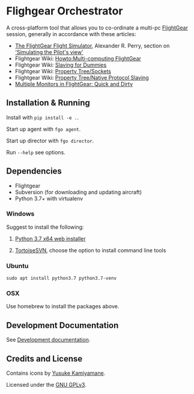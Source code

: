 # Flighgear Orchestrator

A cross-platform tool that allows you to co-ordinate a multi-pc [FlightGear] session,
generally in accordance with these articles:

* [The FlightGear Flight Simulator], Alexander R. Perry, section on ['Simulating the Pilot's view']
* Flightgear Wiki: [Howto:Multi-computing FlightGear]
* Flightgear Wiki: [Slaving for Dummies]
* Flightgear Wiki: [Property Tree/Sockets]
* Flightgear Wiki: [Property Tree/Native Protocol Slaving]
* [Multiple Monitors in FlightGear: Quick and Dirty]

## Installation & Running

Install with `pip install -e .`.

Start up agent with `fgo agent`.

Start up director with `fgo director`.

Run `--help` see options.

## Dependencies

* Flightgear
* Subversion (for downloading and updating aircraft)
* Python 3.7+ with virtualenv

### Windows

Suggest to install the following:

1. [Python 3.7 x64 web installer]

2. [TortoiseSVN], choose the option to install command line tools

### Ubuntu

`sudo apt install python3.7 python3.7-venv`

### OSX

Use homebrew to install the packages above.

## Development Documentation

See [Development documentation]. 

## Credits and License
Contains icons by [Yusuke Kamiyamane](http://p.yusukekamiyamane.com/).

Licensed under the [GNU GPLv3].

['Simulating the Pilot's view']: (https://www.usenix.org/legacy/publications/library/proceedings/usenix04/tech/sigs/full_papers/perry/perry_html/Simulating_Pilot_s.html)
[The FlightGear Flight Simulator]: (https://www.usenix.org/legacy/publications/library/proceedings/usenix04/tech/sigs/full_papers/perry/perry_html/fgfs.html)
[Howto:Multi-computing FlightGear]: (http://wiki.flightgear.org/Howto:Multi-computing_FlightGear)
[Slaving for Dummies]: (http://wiki.flightgear.org/Slaving_for_Dummies)
[Property Tree/Sockets]: (http://wiki.flightgear.org/Property_Tree/Sockets)
[FlightGear]: (http://home.flightgear.org/)
[Development documentation]: (./README-dev.md)
[GNU GPLv3]: (./LICENSE.txt)
[TortoiseSVN]: (https://tortoisesvn.net/)
[Python 3.7 x64 web installer]: (https://www.python.org/downloads/release/python-372/)
[Multiple Monitors in FlightGear: Quick and Dirty]: (http://www.inkdrop.net/dave/multimon.pdf)
[Property Tree/Native Protocol Slaving]: (http://wiki.flightgear.org/Property_Tree/Native_Protocol_Slaving)